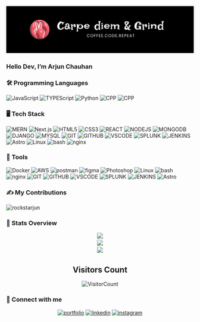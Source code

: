 <div align="center">
 <img src="https://github.com/RockstArjun/RockstArjun/blob/main/cover.PNG.png" alt="cover" >
</div>
 
### Hello Dev, I’m Arjun Chauhan

### 🛠 Programming Languages
![JavaScript](https://img.shields.io/badge/JavaScript-yellow?style=for-the-badge&logo=javascript&logoColor=white)
![TYPEScript](https://img.shields.io/badge/typescript-blue?style=for-the-badge&logo=typescript&logoColor=white)
![Python](https://img.shields.io/badge/python-0A66C2?style=for-the-badge&logo=python&logoColor=white)
![CPP](https://img.shields.io/badge/cpp-navyblue?style=for-the-badge&logo=cpp&logoColor=white)
![CPP](https://img.shields.io/badge/c-purple?style=for-the-badge&logo=c&logoColor=white)


### 🖥 Tech Stack
![MERN](https://img.shields.io/badge/-MERN-brown?style=for-the-badge&logo=Node.js&logoColor=white)
![Next.js](https://img.shields.io/badge/-Next.js-000?style=for-the-badge&logo=next.js&logoColor=white)
![HTML5](https://img.shields.io/badge/html5-orange?style=for-the-badge&logo=html5&logoColor=white)
![CSS3](https://img.shields.io/badge/CSS3-blue?style=for-the-badge&logo=css3&logoColor=white)
![REACT](https://img.shields.io/badge/react_js-grey?style=for-the-badge&logo=react)
![NODEJS](https://img.shields.io/badge/express_js-FFFF00?style=for-the-badge&logo=express&logoColor=black)
![MONGODB](https://img.shields.io/badge/mongodb-228B22?style=for-the-badge&logo=mongodb&logoColor=white)
![DJANGO](https://img.shields.io/badge/django-006400?style=for-the-badge&logo=django&logoColor=white)
![MYSQL](https://img.shields.io/badge/mysql-00718b?style=for-the-badge&logo=mysql&logoColor=white)
![GIT](https://img.shields.io/badge/git-red?style=for-the-badge&logo=git&logoColor=white)
![GITHUB](https://img.shields.io/badge/github-black?style=for-the-badge&logo=github&logoColor=white)
![VSCODE](https://img.shields.io/badge/VSCode-0A66C2?style=for-the-badge&logo=visualstudiocode&logoColor=white)
![SPLUNK](https://img.shields.io/badge/splunk-orange?style=for-the-badge&logo=splunk&logoColor=white)
![JENKINS](https://img.shields.io/badge/jenkins-white?style=for-the-badge&logo=jenkins&logoColor=black)
![Astro](https://img.shields.io/badge/-astro-purple?style=for-the-badge&logo=astro&logoColor=white)
![Linux](https://img.shields.io/badge/-Linux-yellow?style=for-the-badge&logo=Linux&logoColor=white)
![bash](https://img.shields.io/badge/-bash-fff?style=for-the-badge&logo=gnubash&logoColor=black)
![nginx](https://img.shields.io/badge/-nginx-green?style=for-the-badge&logo=nginx&logoColor=white)


### 🔰 Tools
![Docker](https://img.shields.io/badge/-Docker-blue?style=for-the-badge&logo=Docker&logoColor=white)
![AWS](https://img.shields.io/badge/-AWS-grey?style=for-the-badge&logo=Amazon-AWS&logoColor=white)
![postman](https://img.shields.io/badge/-postman-orange?style=for-the-badge&logo=postman&logoColor=white)
![figma](https://img.shields.io/badge/-figma-wine?style=for-the-badge&logo=figma&logoColor=white)
![Photoshop](https://img.shields.io/badge/-Photoshop-blue?style=for-the-badge&logo=adobephotoshop&logoColor=white)
![Linux](https://img.shields.io/badge/-Linux-yellow?style=for-the-badge&logo=Linux&logoColor=white)
![bash](https://img.shields.io/badge/-bash-fff?style=for-the-badge&logo=gnubash&logoColor=black)
![nginx](https://img.shields.io/badge/-nginx-green?style=for-the-badge&logo=nginx&logoColor=white)
![GIT](https://img.shields.io/badge/git-red?style=for-the-badge&logo=git&logoColor=white)
![GITHUB](https://img.shields.io/badge/github-black?style=for-the-badge&logo=github&logoColor=white)
![VSCODE](https://img.shields.io/badge/VSCode-0A66C2?style=for-the-badge&logo=visualstudiocode&logoColor=white)
![SPLUNK](https://img.shields.io/badge/splunk-orange?style=for-the-badge&logo=splunk&logoColor=white)
![JENKINS](https://img.shields.io/badge/jenkins-white?style=for-the-badge&logo=jenkins&logoColor=black)
![Astro](https://img.shields.io/badge/-astro-purple?style=for-the-badge&logo=astro&logoColor=white)

### ✍ My Contributions
![rockstarjun](https://github-readme-activity-graph.cyclic.app/graph?username=rockstarjun&hide_border=true&theme=react-dark)

### 📝 Stats Overview
<div align="center">
<img   src="https://github-readme-stats-anuraghazra1.vercel.app/api/top-langs/?username=rockstarjun&layout=compact&theme=tokyonight"  /><br>
<img width='450'  src="https://github-readme-streak-stats.herokuapp.com/?user=rockstarjun&theme=gruvbox" /><br>
<img   src="https://github-readme-stats-anuraghazra1.vercel.app/api?username=rockstarjun&show_icons=true&include_all_commits=false&theme=radical" /><br>
</div>


<p align="center">
    <h2 align="center">Visitors Count</h2>
    <p align="center">
      <img src="https://profile-counter.glitch.me/{RockstArjun}/count.svg" alt="VisitorCount">
    </p>
</p>


### 🔗 Connect with me


<div align="center">

[![portfolio](https://img.shields.io/badge/my_portfolio-000?style=for-the-badge&logo=ko-fi&logoColor=white)](https://arjunchauhan.netlify.app/)
[![linkedin](https://img.shields.io/badge/linkedin-0A66C2?style=for-the-badge&logo=linkedin&logoColor=white)](https://linkedin.com/in/arjun-chauhan-20b9aa217)
[![instagram](https://img.shields.io/badge/instagram-8a3ab9?style=for-the-badge&logo=instagram&logoColor=white)](https://instagram.com/lifemainerror404)

</div>
